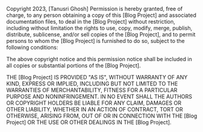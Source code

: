 Copyright 2023, [Tanusri Ghosh]
Permission is hereby granted, free of charge, to any person obtaining a copy of this [Blog Project] and associated documentation files, to deal in the [Blog Project] without restriction, including without limitation the rights to use, copy, modify, merge, publish, distribute, sublicense, and/or sell copies of the [Blog Project], and to permit persons to whom the [Blog Project] is furnished to do so, subject to the following conditions:

The above copyright notice and this permission notice shall be included in all copies or substantial portions of the [Blog Project].

THE [Blog Project] IS PROVIDED "AS IS", WITHOUT WARRANTY OF ANY KIND, EXPRESS OR IMPLIED, INCLUDING BUT NOT LIMITED TO THE WARRANTIES OF MERCHANTABILITY, FITNESS FOR A PARTICULAR PURPOSE AND NONINFRINGEMENT. IN NO EVENT SHALL THE AUTHORS OR COPYRIGHT HOLDERS BE LIABLE FOR ANY CLAIM, DAMAGES OR OTHER LIABILITY, WHETHER IN AN ACTION OF CONTRACT, TORT OR OTHERWISE, ARISING FROM, OUT OF OR IN CONNECTION WITH THE [Blog Project] OR THE USE OR OTHER DEALINGS IN THE [Blog Project].